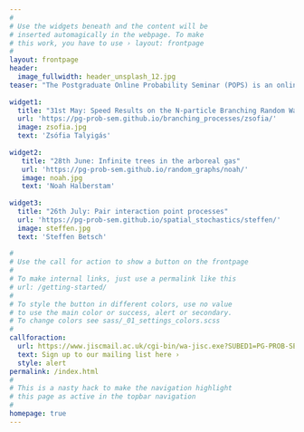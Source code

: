 ```yaml
---
#
# Use the widgets beneath and the content will be
# inserted automagically in the webpage. To make
# this work, you have to use › layout: frontpage
#
layout: frontpage
header:
  image_fullwidth: header_unsplash_12.jpg
teaser: "The Postgraduate Online Probability Seminar (POPS) is an online platform for doctoral students and post-docs from all over the world to present and promote their research to a global audience in areas related to probability and its applications."
  
widget1:
  title: "31st May: Speed Results on the N-particle Branching Random Walk"
  url: 'https://pg-prob-sem.github.io/branching_processes/zsofia/'
  image: zsofia.jpg
  text: 'Zsófia Talyigás'
  
widget2:
   title: "28th June: Infinite trees in the arboreal gas"
   url: 'https://pg-prob-sem.github.io/random_graphs/noah/'
   image: noah.jpg
   text: 'Noah Halberstam'
   
widget3:
  title: "26th July: Pair interaction point processes"
  url: 'https://pg-prob-sem.github.io/spatial_stochastics/steffen/'
  image: steffen.jpg
  text: 'Steffen Betsch'
   
#
# Use the call for action to show a button on the frontpage
#
# To make internal links, just use a permalink like this
# url: /getting-started/
#
# To style the button in different colors, use no value
# to use the main color or success, alert or secondary.
# To change colors see sass/_01_settings_colors.scss
#
callforaction:
  url: https://www.jiscmail.ac.uk/cgi-bin/wa-jisc.exe?SUBED1=PG-PROB-SEM&A=1
  text: Sign up to our mailing list here ›
  style: alert
permalink: /index.html
#
# This is a nasty hack to make the navigation highlight
# this page as active in the topbar navigation
#
homepage: true
---
```


